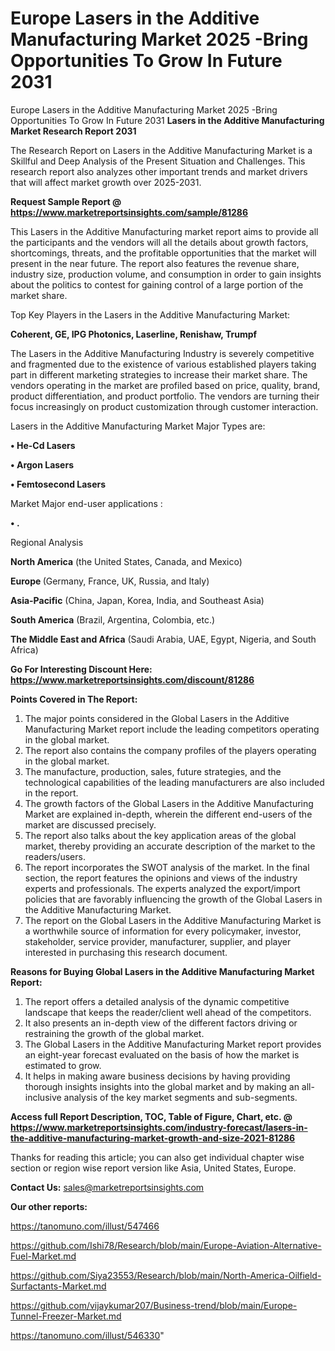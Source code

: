 # Europe Lasers in the Additive Manufacturing Market 2025 -Bring Opportunities To Grow In Future 2031
Europe Lasers in the Additive Manufacturing Market 2025 -Bring Opportunities To Grow In Future 2031
<strong>Lasers in the Additive Manufacturing Market Research Report 2031</strong>

The Research Report on Lasers in the Additive Manufacturing Market is a Skillful and Deep Analysis of the Present Situation and Challenges. This research report also analyzes other important trends and market drivers that will affect market growth over 2025-2031.

<strong>Request Sample Report @ <a href=https://www.marketreportsinsights.com/sample/81286>https://www.marketreportsinsights.com/sample/81286</a></strong>

This Lasers in the Additive Manufacturing market report aims to provide all the participants and the vendors will all the details about growth factors, shortcomings, threats, and the profitable opportunities that the market will present in the near future. The report also features the revenue share, industry size, production volume, and consumption in order to gain insights about the politics to contest for gaining control of a large portion of the market share.

Top Key Players in the Lasers in the Additive Manufacturing Market:

<strong>Coherent, GE, IPG Photonics, Laserline, Renishaw, Trumpf</strong>

The Lasers in the Additive Manufacturing Industry is severely competitive and fragmented due to the existence of various established players taking part in different marketing strategies to increase their market share. The vendors operating in the market are profiled based on price, quality, brand, product differentiation, and product portfolio. The vendors are turning their focus increasingly on product customization through customer interaction.

Lasers in the Additive Manufacturing Market Major Types are:

<strong>• He-Cd Lasers

• Argon Lasers

• Femtosecond Lasers</strong>

Market Major end-user applications :

<strong>• .</strong>

Regional Analysis

</u><strong><b>North America</b></strong> (the United States, Canada, and Mexico)

<strong><b>Europe </b></strong>(Germany, France, UK, Russia, and Italy)

<strong><b>Asia-Pacific</b></strong> (China, Japan, Korea, India, and Southeast Asia)

<strong><b>South America</b></strong> (Brazil, Argentina, Colombia, etc.)

<strong><b>The Middle East and Africa</b></strong> (Saudi Arabia, UAE, Egypt, Nigeria, and South Africa)

<strong>Go For Interesting Discount Here: <a href=https://www.marketreportsinsights.com/discount/81286>https://www.marketreportsinsights.com/discount/81286</a></strong>

<strong>Points Covered in The Report:</strong>
<ol>
  <li>The major points considered in the Global Lasers in the Additive Manufacturing Market report include the leading competitors operating in the global market.</li>
  <li>The report also contains the company profiles of the players operating in the global market.</li>
  <li>The manufacture, production, sales, future strategies, and the technological capabilities of the leading manufacturers are also included in the report.</li>
  <li>The growth factors of the Global Lasers in the Additive Manufacturing Market are explained in-depth, wherein the different end-users of the market are discussed precisely.</li>
  <li>The report also talks about the key application areas of the global market, thereby providing an accurate description of the market to the readers/users.</li>
  <li>The report incorporates the SWOT analysis of the market. In the final section, the report features the opinions and views of the industry experts and professionals. The experts analyzed the export/import policies that are favorably influencing the growth of the Global Lasers in the Additive Manufacturing Market.</li>
  <li>The report on the Global Lasers in the Additive Manufacturing Market is a worthwhile source of information for every policymaker, investor, stakeholder, service provider, manufacturer, supplier, and player interested in purchasing this research document.</li>
</ol>
<strong>Reasons for Buying Global Lasers in the Additive Manufacturing Market Report:</strong>

<ol>
  <li>The report offers a detailed analysis of the dynamic competitive landscape that keeps the reader/client well ahead of the competitors.</li>
  <li>It also presents an in-depth view of the different factors driving or restraining the growth of the global market.</li>
  <li>The Global Lasers in the Additive Manufacturing Market report provides an eight-year forecast evaluated on the basis of how the market is estimated to grow.</li>
  <li>It helps in making aware business decisions by having providing thorough insights insights into the global market and by making an all-inclusive analysis of the key market segments and sub-segments.</li>
</ol>
<strong>Access full Report Description, TOC, Table of Figure, Chart, etc. @ <a href=https://www.marketreportsinsights.com/industry-forecast/lasers-in-the-additive-manufacturing-market-growth-and-size-2021-81286>https://www.marketreportsinsights.com/industry-forecast/lasers-in-the-additive-manufacturing-market-growth-and-size-2021-81286</a></strong>


Thanks for reading this article; you can also get individual chapter wise section or region wise report version like Asia, United States, Europe.

<strong>Contact Us:</strong>
sales@marketreportsinsights.com

<strong>Our other reports:</strong>

<a href=https://tanomuno.com/illust/547466>https://tanomuno.com/illust/547466</a>

<a href=https://github.com/Ishi78/Research/blob/main/Europe-Aviation-Alternative-Fuel-Market.md>https://github.com/Ishi78/Research/blob/main/Europe-Aviation-Alternative-Fuel-Market.md</a>

<a href=https://github.com/Siya23553/Research/blob/main/North-America-Oilfield-Surfactants-Market.md>https://github.com/Siya23553/Research/blob/main/North-America-Oilfield-Surfactants-Market.md</a>

<a href=https://github.com/vijaykumar207/Business-trend/blob/main/Europe-Tunnel-Freezer-Market.md>https://github.com/vijaykumar207/Business-trend/blob/main/Europe-Tunnel-Freezer-Market.md</a>

<a href=https://tanomuno.com/illust/546330>https://tanomuno.com/illust/546330</a>"

